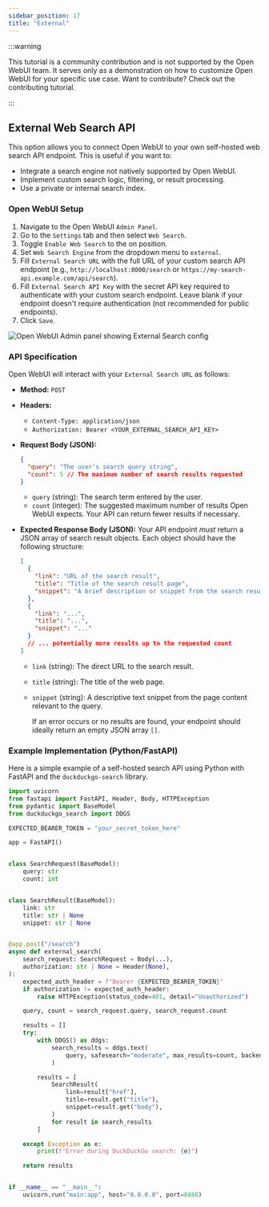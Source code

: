 ```yaml
---
sidebar_position: 17
title: "External"
---
```


:::warning

This tutorial is a community contribution and is not supported by the Open WebUI team. It serves only as a demonstration on how to customize Open WebUI for your specific use case. Want to contribute? Check out the contributing tutorial.

:::

## External Web Search API

This option allows you to connect Open WebUI to your own self-hosted web search API endpoint. This is useful if you want to:

- Integrate a search engine not natively supported by Open WebUI.
- Implement custom search logic, filtering, or result processing.
- Use a private or internal search index.

### Open WebUI Setup

1. Navigate to the Open WebUI `Admin Panel`.
2. Go to the `Settings` tab and then select `Web Search`.
3. Toggle `Enable Web Search` to the on position.
4. Set `Web Search Engine` from the dropdown menu to `external`.
5. Fill `External Search URL` with the full URL of your custom search API endpoint (e.g., `http://localhost:8000/search` or `https://my-search-api.example.com/api/search`).
6. Fill `External Search API Key` with the secret API key required to authenticate with your custom search endpoint. Leave blank if your endpoint doesn't require authentication (not recommended for public endpoints).
7. Click `Save`.

![Open WebUI Admin panel showing External Search config](/images/tutorial_external_search.png)

### API Specification

Open WebUI will interact with your `External Search URL` as follows:

- **Method:** `POST`
- **Headers:**
  - `Content-Type: application/json`
  - `Authorization: Bearer <YOUR_EXTERNAL_SEARCH_API_KEY>`
- **Request Body (JSON):**

    ```json
    {
      "query": "The user's search query string",
      "count": 5 // The maximum number of search results requested
    }
    ```

  - `query` (string): The search term entered by the user.
  - `count` (integer): The suggested maximum number of results Open WebUI expects. Your API can return fewer results if necessary.

- **Expected Response Body (JSON):**
    Your API endpoint *must* return a JSON array of search result objects. Each object should have the following structure:

    ```json
    [
      {
        "link": "URL of the search result",
        "title": "Title of the search result page",
        "snippet": "A brief description or snippet from the search result page"
      },
      {
        "link": "...",
        "title": "...",
        "snippet": "..."
      }
      // ... potentially more results up to the requested count
    ]
    ```

  - `link` (string): The direct URL to the search result.
  - `title` (string): The title of the web page.
  - `snippet` (string): A descriptive text snippet from the page content relevant to the query.

    If an error occurs or no results are found, your endpoint should ideally return an empty JSON array `[]`.

### Example Implementation (Python/FastAPI)

Here is a simple example of a self-hosted search API using Python with FastAPI and the `duckduckgo-search` library.

```python
import uvicorn
from fastapi import FastAPI, Header, Body, HTTPException
from pydantic import BaseModel
from duckduckgo_search import DDGS

EXPECTED_BEARER_TOKEN = "your_secret_token_here"

app = FastAPI()


class SearchRequest(BaseModel):
    query: str
    count: int


class SearchResult(BaseModel):
    link: str
    title: str | None
    snippet: str | None


@app.post("/search")
async def external_search(
    search_request: SearchRequest = Body(...),
    authorization: str | None = Header(None),
):
    expected_auth_header = f"Bearer {EXPECTED_BEARER_TOKEN}"
    if authorization != expected_auth_header:
        raise HTTPException(status_code=401, detail="Unauthorized")

    query, count = search_request.query, search_request.count

    results = []
    try:
        with DDGS() as ddgs:
            search_results = ddgs.text(
                query, safesearch="moderate", max_results=count, backend="lite"
            )

        results = [
            SearchResult(
                link=result["href"],
                title=result.get("title"),
                snippet=result.get("body"),
            )
            for result in search_results
        ]

    except Exception as e:
        print(f"Error during DuckDuckGo search: {e}")

    return results


if __name__ == "__main__":
    uvicorn.run("main:app", host="0.0.0.0", port=8888)
```
